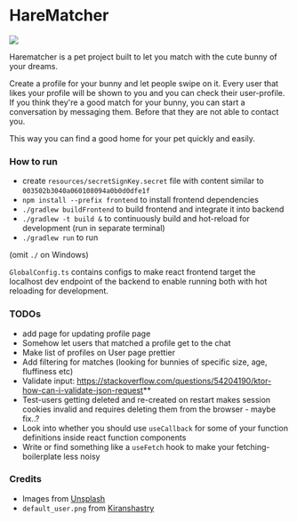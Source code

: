 # HareMatcher

![](https://images.unsplash.com/photo-1589952283406-b53a7d1347e8?ixlib=rb-1.2.1&ixid=MnwxMjA3fDB8MHxwaG90by1wYWdlfHx8fGVufDB8fHx8&auto=format&fit=crop&w=600&q=80)

Harematcher is a pet project built to let you match with the cute bunny of your dreams.

Create a profile for your bunny and let people swipe on it. Every user that likes your profile will be shown to you and
you can check their user-profile.
If you think they're a good match for your bunny, you can start a conversation by messaging them. Before that they are
not able to contact you.

This way you can find a good home for your pet quickly and easily.

### How to run

* create `resources/secretSignKey.secret` file with content similar to `003502b3040a060108094a0b0d0dfe1f`
* `npm install --prefix frontend` to install frontend dependencies
* `./gradlew buildFrontend` to build frontend and integrate it into backend
* `./gradlew -t build &` to continuously build and hot-reload for development (run in separate terminal)
* `./gradlew run` to run

(omit `./` on Windows)

`GlobalConfig.ts` contains configs to make react frontend target the localhost dev endpoint of the backend 
to enable running both with hot reloading for development. 

### TODOs
* add page for updating profile page
* Somehow let users that matched a profile get to the chat
* Make list of profiles on User page prettier
* Add filtering for matches (looking for bunnies of specific size, age, fluffiness etc)
* Validate input: https://stackoverflow.com/questions/54204190/ktor-how-can-i-validate-json-request**
* Test-users getting deleted and re-created on restart makes session cookies invalid and requires deleting them from the
  browser - maybe fix..?
* Look into whether you should use `useCallback` for some of your function definitions inside react function components
* Write or find something like a `useFetch` hook to make your fetching-boilerplate less noisy

### Credits

* Images from [Unsplash](https://unsplash.com)
* `default_user.png` from [Kiranshastry](https://www.flaticon.com/free-icons/user)
